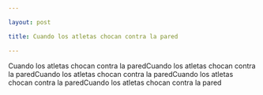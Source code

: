 ```yaml
---

layout: post

title: Cuando los atletas chocan contra la pared

---
```


Cuando los atletas chocan contra la paredCuando los atletas chocan contra la paredCuando los atletas chocan contra la paredCuando los atletas chocan contra la paredCuando los atletas chocan contra la pared